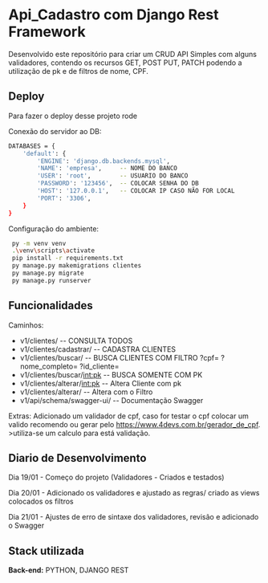 
# Api_Cadastro com Django Rest Framework


Desenvolvido este repositório para criar um CRUD API Simples com alguns validadores, contendo os recursos GET, POST PUT, PATCH podendo a utilização de pk  e de filtros de nome, CPF.




## Deploy

Para fazer o deploy desse projeto rode


Conexão do servidor ao DB:
```bash
DATABASES = {
    'default': {
        'ENGINE': 'django.db.backends.mysql',
        'NAME': 'empresa',     -- NOME DO BANCO
        'USER': 'root',        -- USUARIO DO BANCO
        'PASSWORD': '123456',  -- COLOCAR SENHA DO DB
        'HOST': '127.0.0.1',   -- COLOCAR IP CASO NÃO FOR LOCAL
        'PORT': '3306',
    }
}
```


Configuração do ambiente:
```bash
 py -m venv venv
 .\venv\scripts\activate    
 pip install -r requirements.txt
 py manage.py makemigrations clientes
 py manage.py migrate
 py manage.py runserver
```


## Funcionalidades


Caminhos:
- v1/clientes/                   -- CONSULTA TODOS
- v1/clientes/cadastrar/         -- CADASTRA CLIENTES
- v1/clientes/buscar/            -- BUSCA CLIENTES COM FILTRO ?cpf=  ?nome_completo=  ?id_cliente=
- v1/clientes/buscar/<int:pk>    -- BUSCA SOMENTE COM PK
- v1/clientes/alterar/<int:pk>   -- Altera Cliente com pk
- v1/clientes/alterar/           -- Altera com o Filtro
- v1/api/schema/swagger-ui/      -- Documentação Swagger


Extras:
    Adicionado um validador de cpf, caso for testar o cpf colocar um valido recomendo ou gerar pelo https://www.4devs.com.br/gerador_de_cpf.
    >utiliza-se um calculo para está validação.


## Diario de Desenvolvimento


<p> Dia 19/01 - Começo do projeto (Validadores - Criados e testados)
<p> Dia 20/01 - Adicionado os validadores e ajustado as regras/ criado as views colocados os filtros 
<p> Dia 21/01 - Ajustes de erro de sintaxe dos validadores, revisão e adicionado o Swagger



## Stack utilizada

**Back-end:** PYTHON, DJANGO REST

